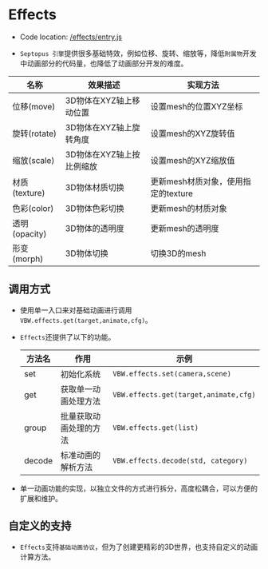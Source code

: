 # Effects

* Code location: [/effects/entry.js](https://github.com/septopus-rex/world/blob/main/engine/src/septopus/effects/entry.js)

* `Septopus 引擎`提供很多基础特效，例如位移、旋转、缩放等，降低`附属物`开发中动画部分的代码量，也降低了动画部分开发的难度。

|  名称   | 效果描述  | 实现方法  |
|  ----  | ----  | ----  |
|  位移(move)  |  3D物体在XYZ轴上移动位置 | 设置mesh的位置XYZ坐标 |
|  旋转(rotate) | 3D物体在XYZ轴上旋转角度  | 设置mesh的XYZ旋转值 |
|  缩放(scale)  | 3D物体在XYZ轴上按比例缩放  | 设置mesh的XYZ缩放值  |
|  材质(texture)  | 3D物体材质切换  | 更新mesh材质对象，使用指定的texture |
|  色彩(color)  | 3D物体色彩切换  | 更新mesh的材质对象 |
|  透明(opacity)  | 3D物体的透明度 | 更新mesh的透明度 |
|  形变(morph)  | 3D物体切换 | 切换3D的mesh |

## 调用方式

* 使用单一入口来对基础动画进行调用`VBW.effects.get(target,animate,cfg)`。
  
* `Effects`还提供了以下的功能。

    | 方法名 | 作用 | 示例 |
    | --- | --- | --- |
    | set | 初始化系统 |  `VBW.effects.set(camera,scene)` |
    | get | 获取单一动画处理方法 | `VBW.effects.get(target,animate,cfg)` |
    | group | 批量获取动画处理的方法 |  `VBW.effects.get(list)` |
    | decode | 标准动画的解析方法 | `VBW.effects.decode(std, category)` |

* 单一动画功能的实现，以独立文件的方式进行拆分，高度松耦合，可以方便的扩展和维护。

## 自定义的支持

* `Effects`支持`基础动画协议`，但为了创建更精彩的3D世界，也支持自定义的动画计算方法。